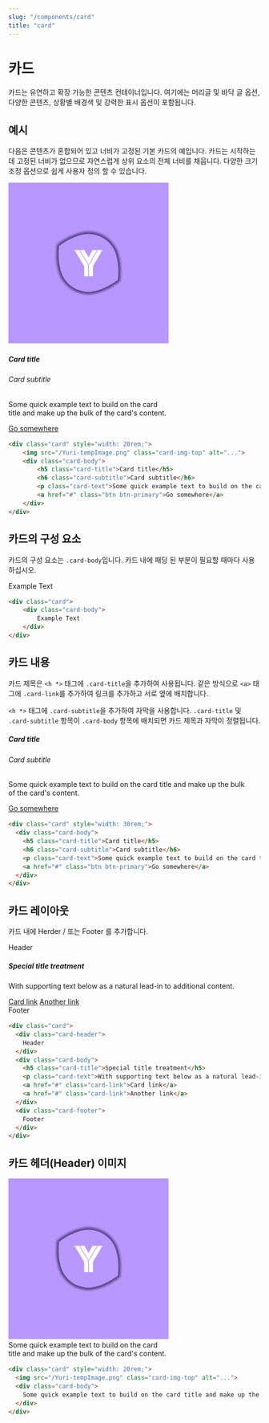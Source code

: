 ```yaml
---
slug: "/components/card"
title: "card"
---
```



# 카드
카드는 유연하고 확장 가능한 콘텐츠 컨테이너입니다. 여기에는 머리글 및 바닥 글 옵션, 다양한 콘텐츠, 상황별 배경색 및 강력한 표시 옵션이 포함됩니다.

## 예시
다음은 콘텐츠가 혼합되어 있고 너비가 고정된 기본 카드의 예입니다. 카드는 시작하는 데 고정된 너비가 없으므로 자연스럽게 상위 요소의 전체 너비를 채웁니다. 다양한 크기 조정 옵션으로 쉽게 사용자 정의 할 수 있습니다.
<div class="card">
<div class="card-body">
	<div class="card" style="width: 20rem;">
	  <img src="/Yuri-tempImage.png" class="card-img-top" alt="...">
	  <div class="card-body">
		<h5 class="card-title">Card title</h5>
		<h6 class="card-subtitle">Card subtitle</h6>
		<p class="card-text">Some quick example text to build on the card title and make up the bulk of the card's content.</p>
		<a href="#" class="btn btn-primary">Go somewhere</a>
	  </div>
	</div>

</div>

```html
<div class="card" style="width: 20rem;">
	<img src="/Yuri-tempImage.png" class="card-img-top" alt="...">
	<div class="card-body">
		<h5 class="card-title">Card title</h5>
		<h6 class="card-subtitle">Card subtitle</h6>
		<p class="card-text">Some quick example text to build on the card title and make up the bulk of the card's content.</p>
		<a href="#" class="btn btn-primary">Go somewhere</a>
	</div>
</div>
```
</div>


## 카드의 구성 요소
카드의 구성 요소는 ```.card-body```입니다. 카드 내에 패딩 된 부분이 필요할 때마다 사용하십시오.
<div class="card">
<div class="card-body">
	<div class="card">
		<div class="card-body">
			Example Text
		</div>
	</div>

```html
<div class="card">
	<div class="card-body">
		Example Text
	</div>
</div>
```
</div>
</div>


## 카드 내용
카드 제목은 ```<h *>``` 태그에 ```.card-title```을 추가하여 사용됩니다. 같은 방식으로 ```<a>``` 태그에 ```.card-link```를 추가하여 링크를 추가하고 서로 옆에 배치합니다.

```<h *>``` 태그에 ```.card-subtitle```을 추가하여 자막을 사용합니다. ```.card-title``` 및 ```.card-subtitle``` 항목이 ```.card-body``` 항목에 배치되면 카드 제목과 자막이 정렬됩니다.
<div class="card">
<div class="card-body">
	<div class="card" style="width: 30rem;">
	  <div class="card-body">
		<h5 class="card-title">Card title</h5>
		<h6 class="card-subtitle">Card subtitle</h6>
		<p class="card-text">Some quick example text to build on the card title and make up the bulk of the card's content.</p>
		<a href="#" class="btn btn-primary">Go somewhere</a>
	  </div>
	</div>

```html
<div class="card" style="width: 30rem;">
  <div class="card-body">
	<h5 class="card-title">Card title</h5>
	<h6 class="card-subtitle">Card subtitle</h6>
	<p class="card-text">Some quick example text to build on the card title and make up the bulk of the card's content.</p>
	<a href="#" class="btn btn-primary">Go somewhere</a>
  </div>
</div>
```
</div>
</div>


## 카드 레이아웃
카드 내에 Herder / 또는 Footer 를 추가합니다.
<div class="card">
<div class="card-body">
	<div class="card">
	  <div class="card-header">
		Header
	  </div>
	  <div class="card-body">
		<h5 class="card-title">Special title treatment</h5>
		<p class="card-text">With supporting text below as a natural lead-in to additional content.</p>
		<a href="#" class="card-link">Card link</a>
		<a href="#" class="card-link">Another link</a>
	  </div>
	  <div class="card-footer">
		Footer
	  </div>
	</div>


```html
<div class="card">
  <div class="card-header">
	Header
  </div>
  <div class="card-body">
	<h5 class="card-title">Special title treatment</h5>
	<p class="card-text">With supporting text below as a natural lead-in to additional content.</p>
	<a href="#" class="card-link">Card link</a>
	<a href="#" class="card-link">Another link</a>
  </div>
  <div class="card-footer">
	Footer
  </div>
</div>
```
</div>
</div>

## 카드 헤더(Header) 이미지
<div class="card">
<div class="card-body">
	<div class="card" style="width: 20rem;">
	  <img src="/Yuri-tempImage.png" class="card-img-top" alt="...">
	  <div class="card-body">
		Some quick example text to build on the card title and make up the bulk of the card's content.
	  </div>
	</div>

```html
<div class="card" style="width: 20rem;">
  <img src="/Yuri-tempImage.png" class="card-img-top" alt="...">
  <div class="card-body">
	Some quick example text to build on the card title and make up the bulk of the card's content.
  </div>
</div>
```
</div>
</div>
